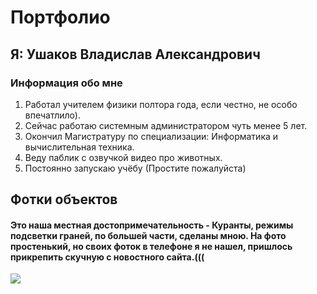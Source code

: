 # Портфолио

## Я: Ушаков Владислав Александрович

### Информация обо мне

1. Работал учителем физики полтора года, если честно, не особо впечатлило).
2. Сейчас работаю системным администратором чуть менее 5 лет.
3. Окончил Магистратуру по специализации: Информатика и вычислительная техника.
4. Веду паблик с озвучкой видео про животных.
5. Постоянно запускаю учёбу (Простите пожалуйста)

## Фотки объектов
#### Это наша местная достопримечательность - Куранты, режимы подсветки граней, по большей части, сделаны мною. На фото простенький, но своих фоток в телефоне я не нашел, пришлось прикрепить скучную с новостного сайта.(((

![](https://www.magcity74.ru/uploads/arch/%21%D0%92%D0%B5%D1%80%D1%81%D1%82%D0%BA%D0%B0%21/2018/%D0%94%D0%B5%D0%BA%D0%B0%D0%B1%D1%80%D1%8C/26/DSC04238.JPG)